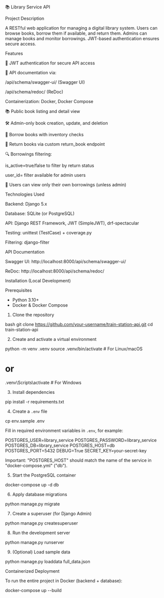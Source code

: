 📚 Library Service API

Project Description

A RESTful web application for managing a digital library system. 
Users can browse books, borrow them if available, and return them. 
Admins can manage books and monitor borrowings. JWT-based authentication ensures secure access.

Features

🔐 JWT authentication for secure API access

📘 API documentation via:

/api/schema/swagger-ui/ (Swagger UI)

/api/schema/redoc/ (ReDoc)

Containerization: Docker, Docker Compose

📚 Public book listing and detail view

🛠 Admin-only book creation, update, and deletion

📖 Borrow books with inventory checks

🔁 Return books via custom return_book endpoint

🔍 Borrowings filtering:

is_active=true/false to filter by return status

user_id= filter available for admin users

👤 Users can view only their own borrowings (unless admin)

Technologies Used

Backend: Django 5.x

Database: SQLite (or PostgreSQL)

API: Django REST Framework, JWT (SimpleJWT), drf-spectacular

Testing: unittest (TestCase) + coverage.py

Filtering: django-filter

API Documentation

Swagger UI: http://localhost:8000/api/schema/swagger-ui/

ReDoc: http://localhost:8000/api/schema/redoc/

Installation (Local Development)

Prerequisites

- Python 3.10+  
- Docker & Docker Compose

1. Clone the repository

bash
git clone https://github.com/your-username/train-station-api.git
cd train-station-api

2. Create and activate a virtual environment

python -m venv .venv
source .venv/bin/activate  # For Linux/macOS
# or
.venv\Scripts\activate  # For Windows

3. Install dependencies

pip install -r requirements.txt

4. Create a `.env` file

cp env.sample .env

Fill in required environment variables in `.env`, for example:


POSTGRES_USER=library_service
POSTGRES_PASSWORD=library_service
POSTGRES_DB=library_service
POSTGRES_HOST=db
POSTGRES_PORT=5432
DEBUG=True
SECRET_KEY=your-secret-key

Important: "POSTGRES_HOST" should match the name of the service in "docker-compose.yml" ("db").

5. Start the PostgreSQL container

docker-compose up -d db

6. Apply database migrations

python manage.py migrate

7. Create a superuser (for Django Admin)

python manage.py createsuperuser

8. Run the development server


python manage.py runserver

9. (Optional) Load sample data

python manage.py loaddata full_data.json

Containerized Deployment

To run the entire project in Docker (backend + database):

docker-compose up --build
